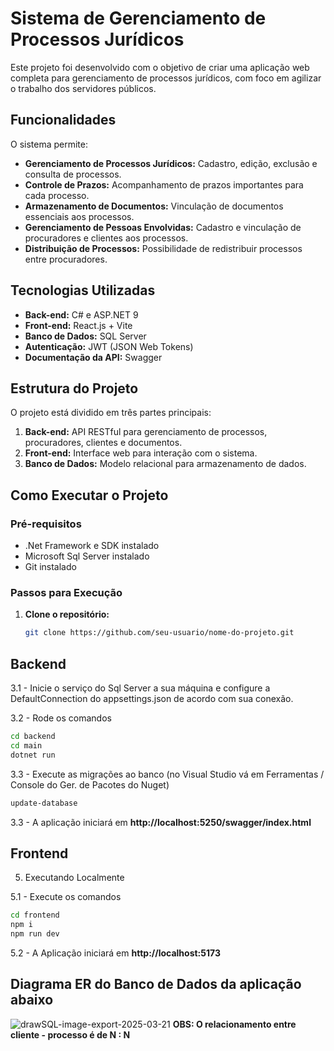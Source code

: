 # Sistema de Gerenciamento de Processos Jurídicos

Este projeto foi desenvolvido com o objetivo de criar uma aplicação web completa para gerenciamento de processos jurídicos, com foco em agilizar o trabalho dos servidores públicos.

## Funcionalidades

O sistema permite:

- **Gerenciamento de Processos Jurídicos:** Cadastro, edição, exclusão e consulta de processos.
- **Controle de Prazos:** Acompanhamento de prazos importantes para cada processo.
- **Armazenamento de Documentos:** Vinculação de documentos essenciais aos processos.
- **Gerenciamento de Pessoas Envolvidas:** Cadastro e vinculação de procuradores e clientes aos processos.
- **Distribuição de Processos:** Possibilidade de redistribuir processos entre procuradores.

## Tecnologias Utilizadas

- **Back-end:** C# e ASP.NET 9
- **Front-end:** React.js + Vite 
- **Banco de Dados:** SQL Server
- **Autenticação:** JWT (JSON Web Tokens)
- **Documentação da API:** Swagger


## Estrutura do Projeto

O projeto está dividido em três partes principais:

1. **Back-end:** API RESTful para gerenciamento de processos, procuradores, clientes e documentos.
2. **Front-end:** Interface web para interação com o sistema.
3. **Banco de Dados:** Modelo relacional para armazenamento de dados.

## Como Executar o Projeto

### Pré-requisitos

- .Net Framework e SDK instalado
- Microsoft Sql Server instalado 
- Git instalado


### Passos para Execução

1. **Clone o repositório:**

   ```bash
   git clone https://github.com/seu-usuario/nome-do-projeto.git
   ```
   
## Backend

3.1 - Inicie o serviço do Sql Server a sua máquina e configure a DefaultConnection do appsettings.json de acordo com sua conexão.

3.2 - Rode os comandos

```bash
cd backend
cd main
dotnet run
```

3.3 - Execute as migrações ao banco (no Visual Studio vá em Ferramentas / Console do Ger. de Pacotes do Nuget)

```bash
update-database
```

3.3 - A aplicação iniciará em **http://localhost:5250/swagger/index.html**

## Frontend
   
5. Executando Localmente

5.1 - Execute os comandos 

```bash
cd frontend
npm i
npm run dev
```
5.2 - A Aplicação iniciará em **http://localhost:5173**

## Diagrama ER do Banco de Dados da aplicação abaixo 
![drawSQL-image-export-2025-03-21](https://github.com/user-attachments/assets/37d1d3ca-7500-4f52-baa3-a69394aee3cf)
**OBS: O relacionamento entre cliente - processo é de N : N**





